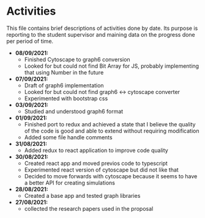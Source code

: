 # Activities

This file contains brief descriptions of activities done by date. Its purpose is
reporting to the student supervisor and maining data on the progress done per
period of time.

- **08/09/2021:**
  - Finished Cytoscape to graph6 conversion
  - Looked for but could not find Bit Array for JS, probably implementing that using Number in the future
- **07/09/2021:**
  - Draft of graph6 implementation
  - Looked for but could not find graph6 <-> cytoscape converter
  - Experimented with bootstrap css
- **03/09/2021:**
  - Studied and understood graph6 format
- **01/09/2021:**
  - Finished port to redux and achieved a state that I believe the quality of
    the code is good and able to extend without requiring modification
  - Added some file handle comments
- **31/08/2021:**
  - Added redux to react application to improve code quality
- **30/08/2021:**
  - Created react app and moved previos code to typescript
  - Experimented react version of cytoscape but did not like that
  - Decided to move forwards with cytoscape because it seems to have a better
    API for creating simulations
- **28/08/2021:**
  - Created a base app and tested graph libraries
- **27/08/2021:**
  - collected the research papers used in the proposal
